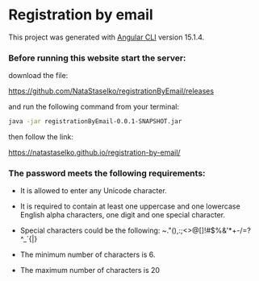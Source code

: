 # Registration by email

This project was generated with [Angular CLI](https://github.com/angular/angular-cli) version 15.1.4.

### Before running this website start the server:

download the file:

https://github.com/NataStaselko/registrationByEmail/releases

and run the following command from your terminal:
```sh
java -jar registrationByEmail-0.0.1-SNAPSHOT.jar 
```

then follow the link:

https://natastaselko.github.io/registration-by-email/

###	The password meets the following requirements:

-	It is allowed to enter any Unicode character.

-	It is required to contain at least one uppercase and one lowercase English alpha characters, one digit and one special character.

- Special characters could be the following: ~."(),:;<>@[]!#$%&'*+-/=?^_`{|}

- The minimum number of characters is 6.

- The maximum number of characters is 20
